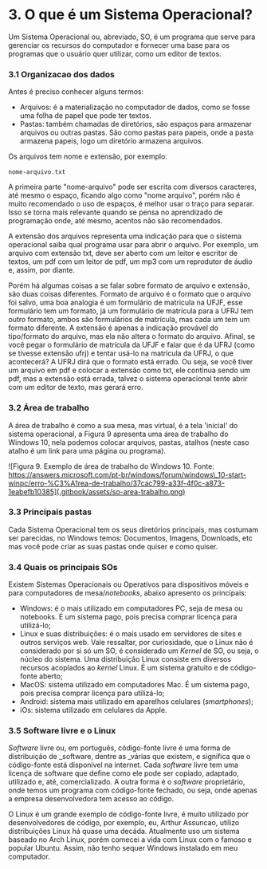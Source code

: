 # 3. O que é um Sistema Operacional?

Um Sistema Operacional ou, abreviado, SO, é um programa que serve para gerenciar os recursos do computador e fornecer uma base para os programas que o usuário quer utilizar, como um editor de textos.

### 3.1 Organizacao dos dados

Antes é preciso conhecer alguns termos:

* Arquivos: é a materialização no computador de dados, como se fosse uma folha de papel que pode ter textos.
* Pastas: também chamadas de diretórios, são espaços para armazenar arquivos ou outras pastas. São como pastas para papeis, onde a pasta armazena papeis, logo um diretório armazena arquivos.

Os arquivos tem nome e extensão, por exemplo:

```
nome-arquivo.txt
```

A primeira parte "nome-arquivo" pode ser escrita com diversos caracteres, até mesmo o espaço, ficando algo como "nome arquivo", porém não é muito recomendado o uso de espaços, é melhor usar o traço para separar. Isso se torna mais relevante quando se pensa no aprendizado de programação onde, até mesmo, acentos não são recomendados.

A extensão dos arquivos representa uma indicação para que o sistema operacional saiba qual programa usar para abrir o arquivo. Por exemplo, um arquivo com extensão txt, deve ser aberto com um leitor e escritor de textos, um pdf com um leitor de pdf, um mp3 com um reprodutor de áudio e, assim, por diante.

Porém há algumas coisas a se falar sobre formato de arquivo e extensão, são duas coisas diferentes. Formato de arquivo é o formato que o arquivo foi salvo, uma boa analogia é um formulário de matricula na UFJF, esse formulário tem um formato, já um formulário de matrícula para a UFRJ tem outro formato, ambos são formulários de matrícula, mas cada um tem um formato diferente. A extensão é apenas a indicação provável do tipo/formato do arquivo, mas ela não altera o formato do arquivo. Afinal, se você pegar o formulário de matrícula da UFJF e falar que é da UFRJ (como se tivesse extensão ufrj) e tentar usá-lo na matrícula da UFRJ, o que acontecerá? A UFRJ dirá que o formato está errado. Ou seja, se você tiver um arquivo em pdf e colocar a extensão como txt, ele continua sendo um pdf, mas a extensão está errada, talvez o sistema operacional tente abrir com um editor de texto, mas gerará erro.

### 3.2 Área de trabalho

A área de trabalho é como a sua mesa, mas virtual, é a tela 'inicial' do sistema operacional, a Figura 9 apresenta uma área de trabalho do Windows 10, nela podemos colocar arquivos, pastas, atalhos (neste caso atalho é um link para uma página ou programa). 

![Figura 9. Exemplo de área de trabalho do Windows 10. Fonte: https://answers.microsoft.com/pt-br/windows/forum/windows\_10-start-winpc/erro-%C3%A1rea-de-trabalho/37cac799-a33f-4f0c-a873-1eabefb10385](.gitbook/assets/so-area-trabalho.png)

### 3.3 Principais pastas

Cada Sistema Operacional tem os seus diretórios principais, mas costumam ser parecidas, no Windows temos: Documentos, Imagens, Downloads, etc mas você pode criar as suas pastas onde quiser e como quiser.

### 3.4 Quais os principais SOs

Existem Sistemas Operacionais ou Operativos para dispositivos móveis e para computadores de mesa/_notebooks_, abaixo apresento os principais:

* Windows: é o mais utilizado em computadores PC, seja de mesa ou notebooks. É um sistema pago, pois precisa comprar licença para utilizá-lo;
* Linux e suas distribuições: é o mais usado em servidores de sites e outros serviços web. Vale ressaltar, por curiosidade, que o Linux não é considerado por si só um SO, é considerado um _Kernel_ de SO, ou seja, o núcleo do sistema. Uma distribuição Linux consiste em diversos recursos acoplados ao _kernel_ Linux. É um sistema gratuito e de código-fonte aberto;
* MacOS: sistema utilizado em computadores Mac. É um sistema pago, pois precisa comprar licença para utilizá-lo;
* Android: sistema mais utilizado em aparelhos celulares (_smartphones_);
* iOs: sistema utilizado em celulares da Apple.

### 3.5 Software livre e o Linux

_Software_ livre ou, em português, código-fonte livre é uma forma de distribuição de _software, dentre as _várias que existem, e significa que o código-fonte está disponível na internet. Cada _software_ livre tem uma licença de software que define como ele pode ser copiado, adaptado, utilizado e, até, comercializado. A outra forma é o _software_ proprietário, onde temos um programa com código-fonte fechado, ou seja, onde apenas a empresa desenvolvedora tem acesso ao código.

O Linux é um grande exemplo de código-fonte livre, é muito utilizado por desenvolvedores de código, por exemplo, eu, Arthur Assuncao, utilizo distribuições Linux há quase uma decáda. Atualmente uso um sistema baseado no Arch Linux, porém comecei a vida com Linux com o famoso e popular Ubuntu. Assim, não tenho sequer Windows instalado em meu computador.
